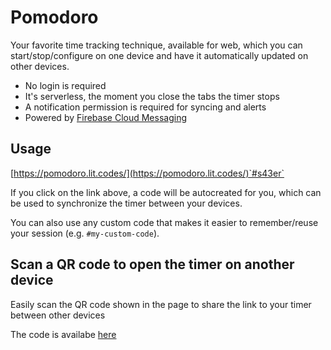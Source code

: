 # Pomodoro

Your favorite time tracking technique, available for web, which you can start/stop/configure on one device and have it automatically updated on other devices.

- No login is required
- It's serverless, the moment you close the tabs the timer stops
- A notification permission is required for syncing and alerts
- Powered by [Firebase Cloud Messaging](https://firebase.google.com/docs/cloud-messaging)

## Usage

[https://pomodoro.lit.codes/](https://pomodoro.lit.codes/)`#s43er`

If you click on the link above, a code will be autocreated for you, which can be used to synchronize
the timer between your devices.

You can also use any custom code that makes it easier to remember/reuse your session (e.g. `#my-custom-code`).

## Scan a QR code to open the timer on another device

Easily scan the QR code shown in the page to share the link to your timer between other devices

The code is availabe [here](https://github.com/lit-codes/pomodoro)
